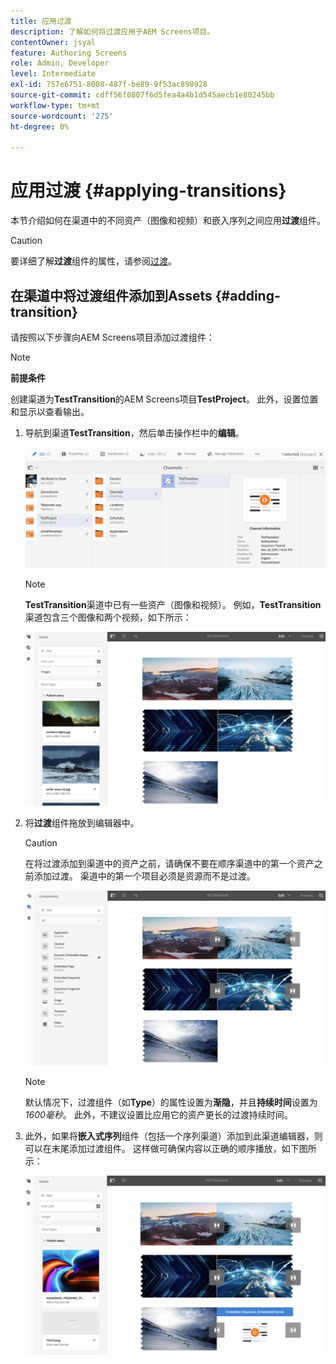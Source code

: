 ```yaml
---
title: 应用过渡
description: 了解如何将过渡应用于AEM Screens项目。
contentOwner: jsyal
feature: Authoring Screens
role: Admin, Developer
level: Intermediate
exl-id: 757e6751-8008-487f-be89-9f53ac898928
source-git-commit: cdff56f0807f6d5fea4a4b1d545aecb1e80245bb
workflow-type: tm+mt
source-wordcount: '275'
ht-degree: 0%

---
```


# 应用过渡 {#applying-transitions}

本节介绍如何在渠道中的不同资产（图像和视频）和嵌入序列之间应用&#x200B;**过渡**&#x200B;组件。

>[!CAUTION]
>
>要详细了解&#x200B;**过渡**&#x200B;组件的属性，请参阅[过渡](adding-components-to-a-channel.md#transition)。

## 在渠道中将过渡组件添加到Assets {#adding-transition}

请按照以下步骤向AEM Screens项目添加过渡组件：

>[!NOTE]
>
>**前提条件**
>
>创建渠道为&#x200B;**TestTransition**&#x200B;的AEM Screens项目&#x200B;**TestProject**。 此外，设置位置和显示以查看输出。

1. 导航到渠道&#x200B;**TestTransition**，然后单击操作栏中的&#x200B;**编辑**。

   ![图像1](assets/transitions1.png)

   >[!NOTE]
   >
   >**TestTransition**&#x200B;渠道中已有一些资产（图像和视频）。 例如，**TestTransition**&#x200B;渠道包含三个图像和两个视频，如下所示：

   ![image2](assets/transitions2.png)


1. 将&#x200B;**过渡**&#x200B;组件拖放到编辑器中。

   >[!CAUTION]
   >
   >在将过渡添加到渠道中的资产之前，请确保不要在顺序渠道中的第一个资产之前添加过渡。 渠道中的第一个项目必须是资源而不是过渡。

   ![图像3](assets/transitions3.png)

   >[!NOTE]
   >
   >默认情况下，过渡组件（如&#x200B;**Type**）的属性设置为&#x200B;**渐隐**，并且&#x200B;**持续时间**&#x200B;设置为&#x200B;*1600毫秒*。 此外，不建议设置比应用它的资产更长的过渡持续时间。

1. 此外，如果将&#x200B;**嵌入式序列**&#x200B;组件（包括一个序列渠道）添加到此渠道编辑器，则可以在末尾添加过渡组件。 这样做可确保内容以正确的顺序播放，如下图所示：

   ![图像3](assets/transitions5.png)
